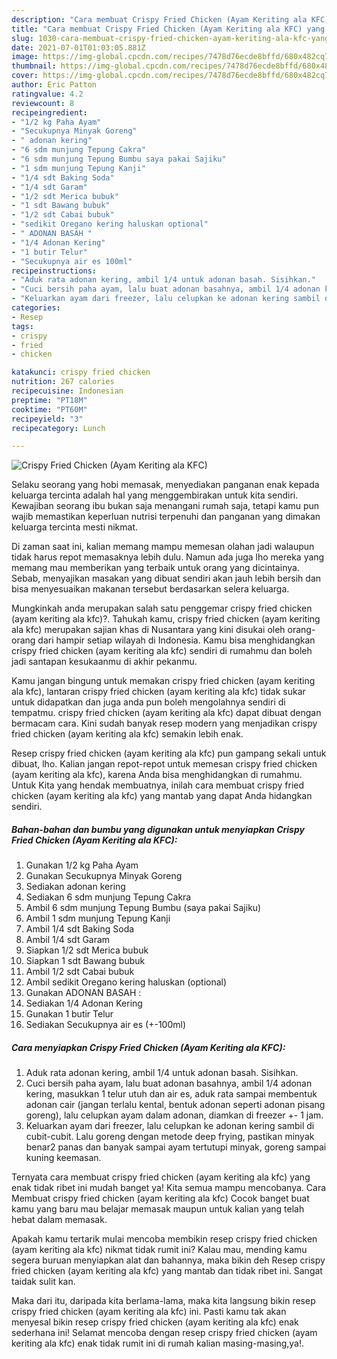 ```yaml
---
description: "Cara membuat Crispy Fried Chicken (Ayam Keriting ala KFC) yang enak dan Mudah Dibuat"
title: "Cara membuat Crispy Fried Chicken (Ayam Keriting ala KFC) yang enak dan Mudah Dibuat"
slug: 1030-cara-membuat-crispy-fried-chicken-ayam-keriting-ala-kfc-yang-enak-dan-mudah-dibuat
date: 2021-07-01T01:03:05.881Z
image: https://img-global.cpcdn.com/recipes/7478d76ecde8bffd/680x482cq70/crispy-fried-chicken-ayam-keriting-ala-kfc-foto-resep-utama.jpg
thumbnail: https://img-global.cpcdn.com/recipes/7478d76ecde8bffd/680x482cq70/crispy-fried-chicken-ayam-keriting-ala-kfc-foto-resep-utama.jpg
cover: https://img-global.cpcdn.com/recipes/7478d76ecde8bffd/680x482cq70/crispy-fried-chicken-ayam-keriting-ala-kfc-foto-resep-utama.jpg
author: Eric Patton
ratingvalue: 4.2
reviewcount: 8
recipeingredient:
- "1/2 kg Paha Ayam"
- "Secukupnya Minyak Goreng"
- " adonan kering"
- "6 sdm munjung Tepung Cakra"
- "6 sdm munjung Tepung Bumbu saya pakai Sajiku"
- "1 sdm munjung Tepung Kanji"
- "1/4 sdt Baking Soda"
- "1/4 sdt Garam"
- "1/2 sdt Merica bubuk"
- "1 sdt Bawang bubuk"
- "1/2 sdt Cabai bubuk"
- "sedikit Oregano kering haluskan optional"
- " ADONAN BASAH "
- "1/4 Adonan Kering"
- "1 butir Telur"
- "Secukupnya air es 100ml"
recipeinstructions:
- "Aduk rata adonan kering, ambil 1/4 untuk adonan basah. Sisihkan."
- "Cuci bersih paha ayam, lalu buat adonan basahnya, ambil 1/4 adonan kering, masukkan 1 telur utuh dan air es, aduk rata sampai membentuk adonan cair (jangan terlalu kental, bentuk adonan seperti adonan pisang goreng), lalu celupkan ayam dalam adonan, diamkan di freezer +- 1 jam."
- "Keluarkan ayam dari freezer, lalu celupkan ke adonan kering sambil di cubit-cubit. Lalu goreng dengan metode deep frying, pastikan minyak benar2 panas dan banyak sampai ayam tertutupi minyak, goreng sampai kuning keemasan."
categories:
- Resep
tags:
- crispy
- fried
- chicken

katakunci: crispy fried chicken 
nutrition: 267 calories
recipecuisine: Indonesian
preptime: "PT18M"
cooktime: "PT60M"
recipeyield: "3"
recipecategory: Lunch

---
```



![Crispy Fried Chicken (Ayam Keriting ala KFC)](https://img-global.cpcdn.com/recipes/7478d76ecde8bffd/680x482cq70/crispy-fried-chicken-ayam-keriting-ala-kfc-foto-resep-utama.jpg)

Selaku seorang yang hobi memasak, menyediakan panganan enak kepada keluarga tercinta adalah hal yang menggembirakan untuk kita sendiri. Kewajiban seorang ibu bukan saja menangani rumah saja, tetapi kamu pun wajib memastikan keperluan nutrisi terpenuhi dan panganan yang dimakan keluarga tercinta mesti nikmat.

Di zaman  saat ini, kalian memang mampu memesan olahan jadi walaupun tidak harus repot memasaknya lebih dulu. Namun ada juga lho mereka yang memang mau memberikan yang terbaik untuk orang yang dicintainya. Sebab, menyajikan masakan yang dibuat sendiri akan jauh lebih bersih dan bisa menyesuaikan makanan tersebut berdasarkan selera keluarga. 



Mungkinkah anda merupakan salah satu penggemar crispy fried chicken (ayam keriting ala kfc)?. Tahukah kamu, crispy fried chicken (ayam keriting ala kfc) merupakan sajian khas di Nusantara yang kini disukai oleh orang-orang dari hampir setiap wilayah di Indonesia. Kamu bisa menghidangkan crispy fried chicken (ayam keriting ala kfc) sendiri di rumahmu dan boleh jadi santapan kesukaanmu di akhir pekanmu.

Kamu jangan bingung untuk memakan crispy fried chicken (ayam keriting ala kfc), lantaran crispy fried chicken (ayam keriting ala kfc) tidak sukar untuk didapatkan dan juga anda pun boleh mengolahnya sendiri di tempatmu. crispy fried chicken (ayam keriting ala kfc) dapat dibuat dengan bermacam cara. Kini sudah banyak resep modern yang menjadikan crispy fried chicken (ayam keriting ala kfc) semakin lebih enak.

Resep crispy fried chicken (ayam keriting ala kfc) pun gampang sekali untuk dibuat, lho. Kalian jangan repot-repot untuk memesan crispy fried chicken (ayam keriting ala kfc), karena Anda bisa menghidangkan di rumahmu. Untuk Kita yang hendak membuatnya, inilah cara membuat crispy fried chicken (ayam keriting ala kfc) yang mantab yang dapat Anda hidangkan sendiri.

<!--inarticleads1-->

##### Bahan-bahan dan bumbu yang digunakan untuk menyiapkan Crispy Fried Chicken (Ayam Keriting ala KFC):

1. Gunakan 1/2 kg Paha Ayam
1. Gunakan Secukupnya Minyak Goreng
1. Sediakan  adonan kering
1. Sediakan 6 sdm munjung Tepung Cakra
1. Ambil 6 sdm munjung Tepung Bumbu (saya pakai Sajiku)
1. Ambil 1 sdm munjung Tepung Kanji
1. Ambil 1/4 sdt Baking Soda
1. Ambil 1/4 sdt Garam
1. Siapkan 1/2 sdt Merica bubuk
1. Siapkan 1 sdt Bawang bubuk
1. Ambil 1/2 sdt Cabai bubuk
1. Ambil sedikit Oregano kering haluskan (optional)
1. Gunakan  ADONAN BASAH :
1. Sediakan 1/4 Adonan Kering
1. Gunakan 1 butir Telur
1. Sediakan Secukupnya air es (+-100ml)




<!--inarticleads2-->

##### Cara menyiapkan Crispy Fried Chicken (Ayam Keriting ala KFC):

1. Aduk rata adonan kering, ambil 1/4 untuk adonan basah. Sisihkan.
1. Cuci bersih paha ayam, lalu buat adonan basahnya, ambil 1/4 adonan kering, masukkan 1 telur utuh dan air es, aduk rata sampai membentuk adonan cair (jangan terlalu kental, bentuk adonan seperti adonan pisang goreng), lalu celupkan ayam dalam adonan, diamkan di freezer +- 1 jam.
1. Keluarkan ayam dari freezer, lalu celupkan ke adonan kering sambil di cubit-cubit. Lalu goreng dengan metode deep frying, pastikan minyak benar2 panas dan banyak sampai ayam tertutupi minyak, goreng sampai kuning keemasan.




Ternyata cara membuat crispy fried chicken (ayam keriting ala kfc) yang enak tidak ribet ini mudah banget ya! Kita semua mampu mencobanya. Cara Membuat crispy fried chicken (ayam keriting ala kfc) Cocok banget buat kamu yang baru mau belajar memasak maupun untuk kalian yang telah hebat dalam memasak.

Apakah kamu tertarik mulai mencoba membikin resep crispy fried chicken (ayam keriting ala kfc) nikmat tidak rumit ini? Kalau mau, mending kamu segera buruan menyiapkan alat dan bahannya, maka bikin deh Resep crispy fried chicken (ayam keriting ala kfc) yang mantab dan tidak ribet ini. Sangat taidak sulit kan. 

Maka dari itu, daripada kita berlama-lama, maka kita langsung bikin resep crispy fried chicken (ayam keriting ala kfc) ini. Pasti kamu tak akan menyesal bikin resep crispy fried chicken (ayam keriting ala kfc) enak sederhana ini! Selamat mencoba dengan resep crispy fried chicken (ayam keriting ala kfc) enak tidak rumit ini di rumah kalian masing-masing,ya!.

